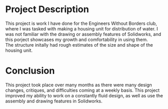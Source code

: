 # Project Description
This project is work I have done for the Engineers Without Borders club, where I was tasked with making a housing unit for distribution of water. I was not familiar with the drawing or assembly features of Solidworks, and this porject showcases my growth and comfortability in using them.  
The structure initally had rough estimates of the size and shape of the housing unit. 

# Conclusion
This project took place over many months as there were many design changes, critiques, and difficulties coming at a weekly basis. This project improved my ability to work on a constantly fluid design, as well as use the assembly and drawing features in Solidworks. 
